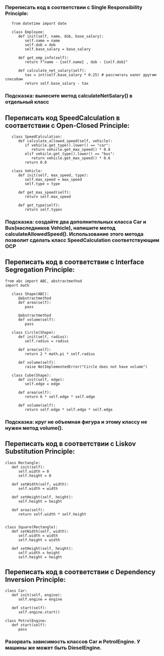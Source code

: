### Переписать код в соответствии с Single Responsibility Principle:
```
   from datetime import date

   class Employee:
      def init(self, name, dob, base_salary):
         self.name = name
         self.dob = dob
         self.base_salary = base_salary
   ​
      def get_emp_info(self):
         return f"name - {self.name} , dob - {self.dob}"
   ​
      def calculate_net_salary(self):
         tax = int(self.base_salary * 0.25) # рассчитать налог другим способом
         return self.base_salary - tax

```
  
### Подсказка: вынесите метод calculateNetSalary() в отдельный класс

## Переписать код SpeedCalculation в соответствии с Open-Closed Principle:
```
   class SpeedCalculation:
      def calculate_allowed_speed(self, vehicle):
         if vehicle.get_type().lower() == "car":
            return vehicle.get_max_speed() * 0.8
         elif vehicle.get_type().lower() == "bus":
            return vehicle.get_max_speed() * 0.6
         return 0.0
   ​
   class Vehicle:
      def init(self, max_speed, type):
         self.max_speed = max_speed
         self.type = type
   ​
      def get_max_speed(self):
         return self.max_speed
   ​
      def get_type(self):
         return self.typev

```
### Подсказка: создайте два дополнительных класса Car и Bus(наследников Vehicle), напишите метод calculateAllowedSpeed(). Использование этого метода позволит сделать класс SpeedCalculation соответствующим OCP
   
## Переписать код в соответствии с Interface Segregation Principle:
```
from abc import ABC, abstractmethod
import math
   ​
   class Shape(ABC):
      @abstractmethod
      def area(self):
         pass
   ​
      @abstractmethod
      def volume(self):
         pass
   ​
   class Circle(Shape):
      def init(self, radius):
         self.radius = radius
   ​
      def area(self):
         return 2 * math.pi * self.radius
   ​
      def volume(self):
         raise NotImplementedError("Circle does not have volume")
   ​
   class Cube(Shape):
      def init(self, edge):
         self.edge = edge
   ​
      def area(self):
         return 6 * self.edge * self.edge
   ​
      def volume(self):
         return self.edge * self.edge * self.edge

```
### Подсказка: круг не объемная фигура и этому классу не нужен метод volume().

## Переписать код в соответствии с Liskov Substitution Principle:
```
class Rectangle:
   def init(self):
      self.width = 0
      self.height = 0
   ​
   def setWidth(self, width):
      self.width = width
   ​
   def setHeight(self, height):
      self.height = height
   ​
   def area(self):
      return self.width * self.height
   ​
   ​
class Square(Rectangle):
   def setWidth(self, width):
      self.width = width
      self.height = width
   ​
   def setHeight(self, height):
      self.width = height
      self.height = height
```
## Переписать код в соответствии с Dependency Inversion Principle:
```
class Car:
   def init(self, engine):
      self.engine = engine

   def start(self):
      self.engine.start()
​
class PetrolEngine:
   def start(self):
      pass
```
   
### Разорвать зависимость классов Car и PetrolEngine. У машины же может быть DieselEngine.
